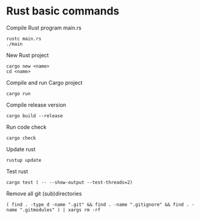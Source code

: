 # Rust basic commands
Compile Rust program main.rs
```
rustc main.rs
./main
```

New Rust project
```
cargo new <name>
cd <name>
```

Compile and run Cargo project
```
cargo run
```

Compile release version
```
cargo build --release
```

Run code check
```
cargo check
```

Update rust
```
rustup update
```

Test rust
```
cargo test ( -- --show-output --test-threads=2)
```

Remove all git (sub)directories
```
( find . -type d -name ".git" && find . -name ".gitignore" && find . -name ".gitmodules" ) | xargs rm -rf
```
